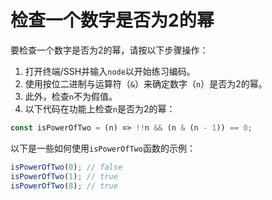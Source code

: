 # 检查一个数字是否为2的幂

要检查一个数字是否为2的幂，请按以下步骤操作：

1. 打开终端/SSH并输入`node`以开始练习编码。
2. 使用按位二进制与运算符（`&`）来确定数字（`n`）是否为2的幂。
3. 此外，检查`n`不为假值。
4. 以下代码在功能上检查`n`是否为2的幂：

```js
const isPowerOfTwo = (n) => !!n && (n & (n - 1)) == 0;
```

以下是一些如何使用`isPowerOfTwo`函数的示例：

```js
isPowerOfTwo(0); // false
isPowerOfTwo(1); // true
isPowerOfTwo(8); // true
```
